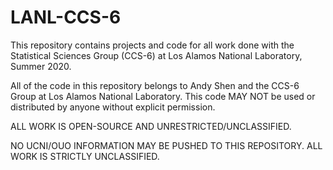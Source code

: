 # LANL-CCS-6

This repository contains projects and code for all work done with the Statistical Sciences Group (CCS-6) at Los Alamos National Laboratory, Summer 2020. 

All of the code in this repository belongs to Andy Shen and the CCS-6 Group at Los Alamos National Laboratory. This code MAY NOT be used or distributed by anyone without explicit permission.

ALL WORK IS OPEN-SOURCE AND UNRESTRICTED/UNCLASSIFIED. 

NO UCNI/OUO INFORMATION MAY BE PUSHED TO THIS REPOSITORY. ALL WORK IS STRICTLY UNCLASSIFIED.
